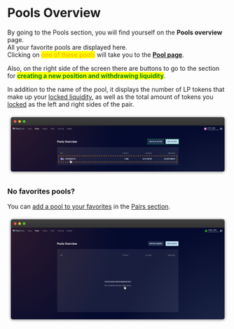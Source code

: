 # Pools Overview

By going to the Pools section, you will find yourself on the **Pools overview** page.\
All your favorite pools are displayed here.\
Clicking on <mark style="color:orange;">one of these pools</mark> will take you to the [**Pool page**](pool-page/).

Also, on the right side of the screen there are buttons to go to the section for <mark style="color:green;">**creating a new position and withdrawing liquidity**</mark>.

In addition to the name of the pool, it displays the number of LP tokens that make up your [locked liquidity](../how-to/add-liquidity.md), as well as the total amount of tokens you [locked](../how-to/create-new-position.md) as the left and right sides of the pair.

![](<../../../.gitbook/assets/image (231).png>)

### No favorites pools?

You can [add a pool to your favorites](../../pairs/interface/pair-page/add-to-favorites.md) in the [Pairs section](../../pairs/).

![](<../../../.gitbook/assets/image (43).png>)
